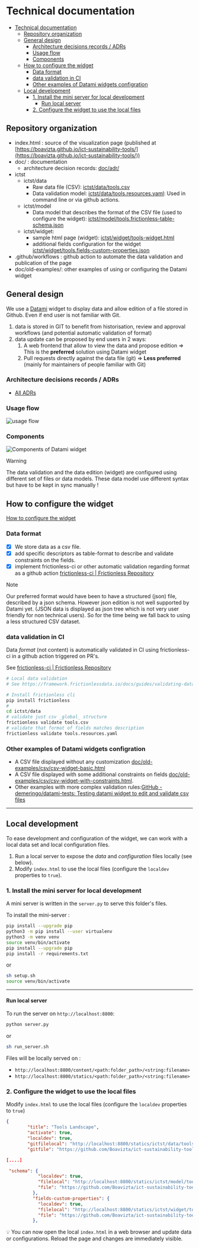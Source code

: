 # Technical documentation

- [Technical documentation](#technical-documentation)
  - [Repository organization](#repository-organization)
  - [General design](#general-design)
    - [Architecture decisions records / ADRs](#architecture-decisions-records--adrs)
    - [Usage flow](#usage-flow)
    - [Components](#components)
  - [How to configure the widget](#how-to-configure-the-widget)
    - [Data format](#data-format)
    - [data validation in CI](#data-validation-in-ci)
    - [Other examples of Datami widgets configration](#other-examples-of-datami-widgets-configration)
  - [Local development](#local-development)
    - [1. Install the mini server for local development](#1-install-the-mini-server-for-local-development)
      - [Run local server](#run-local-server)
    - [2. Configure the widget to use the local files](#2-configure-the-widget-to-use-the-local-files)


## Repository organization

- index.html : source of the visualization page (published at [https://boavizta.github.io/ict-sustainability-tools/](https://boavizta.github.io/ict-sustainability-tools/))
- doc/ : documentation
  - architecture decision records: [doc/adr/](doc/adr/)
- ictst
  - ictst/data
    - Raw data file (CSV): [ictst/data/tools.csv](ictst/data/tools.csv)
    - Data validation model: [ictst/data/tools.resources.yaml](ictst/data/tools.resources.yaml): Used in command line or via github actions.
  - ictst/model
    - Data model that describes the format of the CSV file (used to configure the widget): [ictst/model/tools.frictionless-table-schema.json](ictst/model/tools.frictionless-table-schema.json)
  - ictst/widget:
    - sample html page (widget): [ictst/widget/tools-widget.html](ictst/widget/tools-widget.html)
    - additional fields configuration for the widget [ictst/widget/tools.fields-custom-properties.json](ictst/widget/tools.fields-custom-properties.json)
- .github/workflows : github action to automate the data validation and publication of the page
- doc/old-examples/: other examples of using or configuring the Datami widget

## General design

We use a [Datami](https://datami-docs.multi.coop/?locale=en) widget to display data and allow edition of a file stored in Github. Even if end user is not familiar with Git.

1. data is stored in GIT to benefit from historisation, review and approval workflows (and potential automatic validation of format)
2. data update can be proposed by end users in 2 ways:
   1. A web frontend that allow to view the data and propose edition => This is the **preferred** solution using Datami widget
   2. Pull requests directly against the data file (git) => **Less preferred** (mainly for maintainers of people familiar with Git)

### Architecture decisions records / ADRs

- [All ADRs](adr/flowChart.md)

### Usage flow

![usage flow](usage-flow.excalidraw.png)

### Components

![Components of Datami widget](datami-components.excalidraw.png)

> [!WARNING]
> The data validation and the data edition (widget) are configured using different set of files or data models.
> These data model use different syntax but have to be kept in sync manually !

## How to configure the widget

[How to configure the widget](doc/how-to-configure-widget.md)

### Data format

- [x] We store data as a csv file.
- [x] add specific descriptors as table-format to describe and validate constraints on the fields.
- [x] implement frictionless-ci or other automatic validation regarding format as a github action [frictionless-ci | Frictionless Repository](https://repository.frictionlessdata.io/index.html)

> [!NOTE]
> Our preferred format would have been to have a structured (json) file, described by a json schema. However json edition is not well supported by Datami yet. (JSON data is displayed as json tree which is not very user friendly for non technical users). So for the time being we fall back to using a less structured CSV dataset.

### data validation in CI

Data _format_ (not content) is automatically validated in CI using frictionless-ci in a github action triggered on PR's.

See [frictionless-ci | Frictionless Repository](https://repository.frictionlessdata.io/index.html)

```sh
# Local data validation
# See https://framework.frictionlessdata.io/docs/guides/validating-data.html

# Install frictionless cli
pip install frictionless
# 
cd ictst/data
# validate just csv _global_ structure
frictionless validate tools.csv
# validate that format of fields matches description
frictionless validate tools.resources.yaml
```

### Other examples of Datami widgets configration

- A CSV file displayed without any customization [doc/old-examples/csv/csv-widget-basic.html](doc/old-examples/csv/csv-widget-basic.html)
- A CSV file displayed with some additional constraints on fields [doc/old-examples/csv/csv-widget-with-constraints.html](doc/old-examples/csv/csv-widget-with-constraints.html).
- Other examples with more complex validation rules:[GitHub - demeringo/datami-tests: Testing datami widget to edit and validate csv files](https://github.com/demeringo/datami-tests/)

---

## Local development

To ease development and configuration of the widget, we can work with a local data set and local configuration files.

1. Run a local server to expose the *data* and *configuration* files locally (see below).
2. Modify `index.html` to use the local files (configure the `localdev` properties to `true`).

### 1. Install the mini server for local development

A mini server is written in the `server.py` to serve this folder's files.

To install the mini-server :

```sh
pip install --upgrade pip
python3 -m pip install --user virtualenv
python3 -m venv venv
source venv/bin/activate
pip install --upgrade pip
pip install -r requirements.txt
```

or

```sh
sh setup.sh
source venv/bin/activate
```

---

#### Run local server

To run the server on `http://localhost:8800`:

```sh
python server.py
```

or

```sh
sh run_server.sh
```

Files will be locally served on :

- `http://localhost:8800/content/<path:folder_path>/<string:filename>`
- `http://localhost:8800/statics/<path:folder_path>/<string:filename>`

### 2. Configure the widget to use the local files

Modify `index.html` to use the local files (configure the `localdev` properties to `true`)

```json
{
        "title": "Tools Landscape",
        "activate": true,
        "localdev": true,
        "gitfilelocal": "http://localhost:8800/statics/ictst/data/tools.csv",
        "gitfile": "https://github.com/Boavizta/ict-sustainability-tools/blob/main/ictst/data/tools.csv",

[....]

 "schema": {
            "localdev": true,
            "filelocal": "http://localhost:8800/statics/ictst/model/tools.frictionless-table-schema.json",
            "file": "https://github.com/Boavizta/ict-sustainability-tools/blob/main/ictst/model/tools.frictionless-table-schema.json"
          },
          "fields-custom-properties": {
            "localdev": true,
            "filelocal": "http://localhost:8800/statics/ictst/widget/tools.fields-custom-properties.json",
            "file": "https://github.com/Boavizta/ict-sustainability-tools/blob/main/ictst/widget/tools.fields-custom-properties.json"
          },
```

💡 You can now open the local `index.html` in a web browser and update data or configurations. Reload the page and changes are immediately visible.